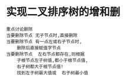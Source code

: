 # 实现二叉排序树的增和删
    重点讨论删除
    当要删除节点 无子节点时,直接删除
    当要删除节点 有一点左或右子节点时,
        删除后直接赋值字节点
    当要删除节点  左右节点都存在,则根据
        子根节点左子树值,都小于根节点值,
        右子树都大于根节点值!
        找到左子树最大值或  右子树最小值